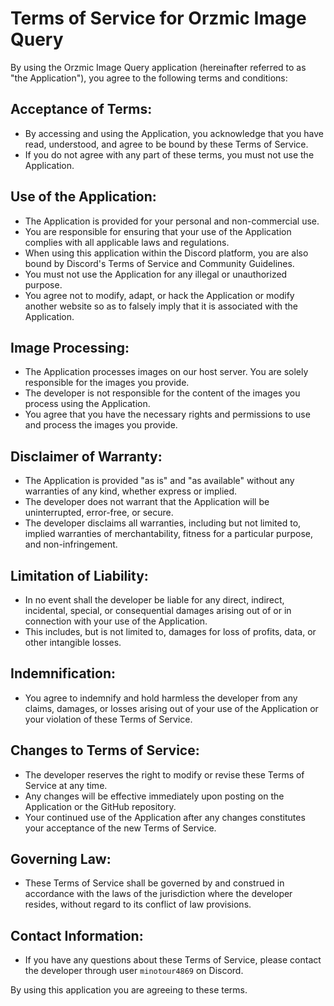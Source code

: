 # Terms of Service for Orzmic Image Query

By using the Orzmic Image Query application (hereinafter referred to as "the Application"), you agree to the following terms and conditions:

## **Acceptance of Terms:**

- By accessing and using the Application, you acknowledge that you have read, understood, and agree to be bound by these Terms of Service.
- If you do not agree with any part of these terms, you must not use the Application.

## **Use of the Application:**

- The Application is provided for your personal and non-commercial use.
- You are responsible for ensuring that your use of the Application complies with all applicable laws and regulations.
- When using this application within the Discord platform, you are also bound by Discord's Terms of Service and Community Guidelines.
- You must not use the Application for any illegal or unauthorized purpose.
- You agree not to modify, adapt, or hack the Application or modify another website so as to falsely imply that it is associated with the Application.

## **Image Processing:**
  
- The Application processes images on our host server. You are solely responsible for the images you provide.
- The developer is not responsible for the content of the images you process using the Application.
- You agree that you have the necessary rights and permissions to use and process the images you provide.

## **Disclaimer of Warranty:**

- The Application is provided "as is" and "as available" without any warranties of any kind, whether express or implied.
- The developer does not warrant that the Application will be uninterrupted, error-free, or secure.
- The developer disclaims all warranties, including but not limited to, implied warranties of merchantability, fitness for a particular purpose, and non-infringement.

## **Limitation of Liability:**

- In no event shall the developer be liable for any direct, indirect, incidental, special, or consequential damages arising out of or in connection with your use of the Application.
- This includes, but is not limited to, damages for loss of profits, data, or other intangible losses.

## **Indemnification:**

- You agree to indemnify and hold harmless the developer from any claims, damages, or losses arising out of your use of the Application or your violation of these Terms of Service.

## **Changes to Terms of Service:**

- The developer reserves the right to modify or revise these Terms of Service at any time.
- Any changes will be effective immediately upon posting on the Application or the GitHub repository.
- Your continued use of the Application after any changes constitutes your acceptance of the new Terms of Service.

## **Governing Law:**

- These Terms of Service shall be governed by and construed in accordance with the laws of the jurisdiction where the developer resides, without regard to its conflict of law provisions.

## **Contact Information:**

- If you have any questions about these Terms of Service, please contact the developer through user `minotour4869` on Discord.

By using this application you are agreeing to these terms.
